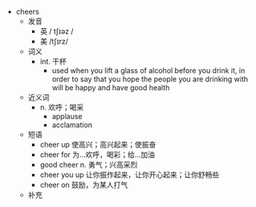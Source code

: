 - cheers
  - 发音
    - 英 / tʃɪəz /
    - 美 /tʃɪrz/
  - 词义
    - int. 干杯
      - used when you lift a glass of alcohol before you drink it, in order to say that you hope the people you are drinking with will be happy and have good health
  - 近义词
    - n. 欢呼；喝采
      - applause
      - acclamation
  - 短语
    - cheer up 使高兴；高兴起来；使振奋
    - cheer for 为…欢呼，喝彩；给…加油
    - good cheer n. 勇气；兴高采烈
    - cheer you up 让你振作起来，让你开心起来；让你舒畅些
    - cheer on 鼓励，为某人打气
  - 补充
